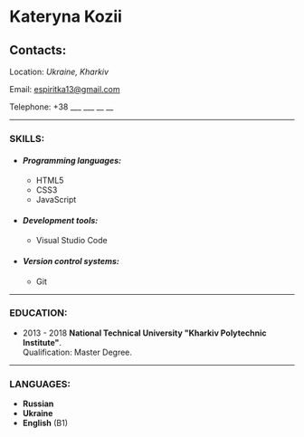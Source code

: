 # **Kateryna Kozii**

## **Contacts:**
Location:              *Ukraine, Kharkiv*

Email:                 espiritka13@gmail.com

Telephone:             +38 ___ ___ __ __

---

### **SKILLS:**
* #### ***Programming languages:***
    * HTML5
    * CSS3
    * JavaScript
* #### ***Development tools:***
    * Visual Studio Code
* #### ***Version control systems:***
    * Git

---

### **EDUCATION:**
- 2013 - 2018   **National Technical University "Kharkiv Polytechnic Institute"**.  
Qualification: Master Degree.

---

### **LANGUAGES:**

- **Russian**
- **Ukraine**
- **English** (B1)